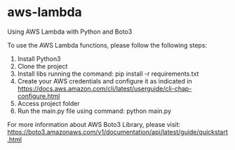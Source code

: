 # aws-lambda
Using AWS Lambda with Python and Boto3

To use the AWS Lambda functions, please follow the following steps:

1. Install Python3
2. Clone the project
3. Install libs running the command: pip install -r requirements.txt
4. Create your AWS credentials and configure it as indicated in https://docs.aws.amazon.com/cli/latest/userguide/cli-chap-configure.html
5. Access project folder
6. Run the main.py file using command: python main.py

For more information about AWS Boto3 Library, please visit: https://boto3.amazonaws.com/v1/documentation/api/latest/guide/quickstart.html

